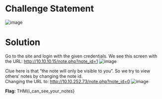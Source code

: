 # Challenge Statement
![image](https://github.com/user-attachments/assets/a5104795-3ab7-4fce-b729-de7bd1c8bcf2)

# Solution
Go to the site and login with the given credentials.
We see this screen with the URL: http://10.10.10.15/note.php?note_id=1
![image](https://github.com/user-attachments/assets/57d4cd7b-2d5c-4ca8-a43a-f9cefc000a86)

Clue here is that “the note will only be visible to you”. So we try to view others’ notes by changing the note id.  
Changing the URL to: http://10.10.252.73/note.php?note_id=0 
![image](https://github.com/user-attachments/assets/dae89f3b-9d5f-4ed6-ade7-7fb4960a85fb)

**Flag:** THM{i_can_see_your_notes}
